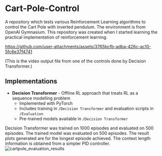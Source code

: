 # Cart-Pole-Control
A repository which tests various Reinforcement Learning algorithms to control the Cart Pole with inverted pendulum. The environment is from OpenAI Gymnasium. This repository was created when I started learning the practical implementation of reinforcement learning. 

https://github.com/user-attachments/assets/3765bcfb-adba-426c-ac10-5fc6e37f4741

(This is the video output file from one of the controls done by Decision Transformer.)

## Implementations
- **Decision Transformer** - Offline RL approach that treats RL as a sequence modelling problem
  - Implemented with PyTorch
  - Includes training in `/Decision Transformer` and evaluation scripts in `/Evaluation` 
  - Pre-trained models available in `/Decision Transformer`

Decision Transformer was trained on 1000 episodes and evaluated on 500 episodes. The trained model was evaluated on 500 episodes. The result plots generated are for the longest episode achieved. The context length information is obtained from a simpler PID controller.
![cartpole_evaluation_results](https://github.com/user-attachments/assets/8a018d0d-d616-4d48-83d8-ad1097fbf0e0)




